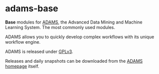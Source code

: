 # adams-base

**Base** modules for [ADAMS](https://adams.cms.waikato.ac.nz/), 
the Advanced Data Mining and Machine Learning System.
The most commonly used modules.

ADAMS allows you to quickly develop complex workflows with
its unique workflow engine.

ADAMS is released under [GPLv3](http://www.gnu.org/licenses/gpl-3.0.txt).

Releases and daily snapshots can be downloaded from the 
[ADAMS homepage](https://adams.cms.waikato.ac.nz/) itself.
